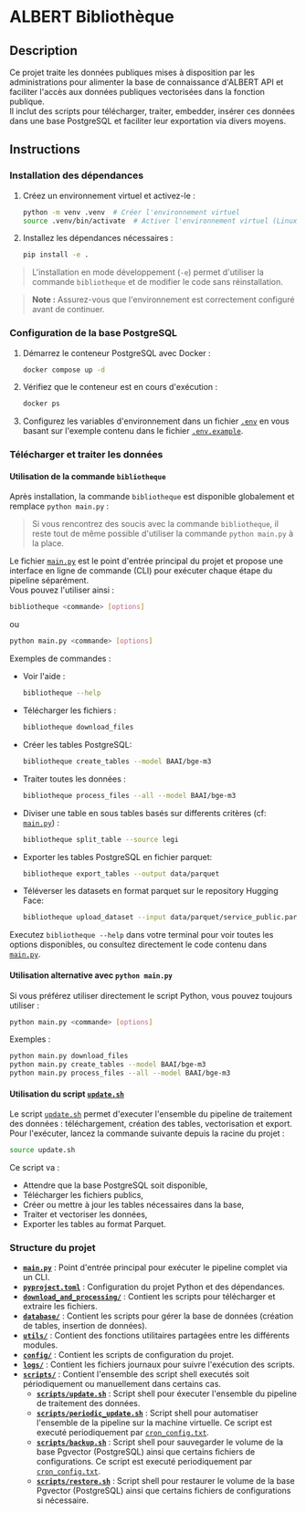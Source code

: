 # ALBERT Bibliothèque

## Description

Ce projet traite les données publiques mises à disposition par les administrations pour alimenter la base de connaissance d'ALBERT API et faciliter l'accès aux données publiques vectorisées dans la fonction publique.  
Il inclut des scripts pour télécharger, traiter, embedder, insérer ces données dans une base PostgreSQL et faciliter leur exportation via divers moyens.

## Instructions

### Installation des dépendances

1. Créez un environnement virtuel et activez-le :
   ```bash
   python -m venv .venv  # Créer l'environnement virtuel
   source .venv/bin/activate  # Activer l'environnement virtuel (Linux/Mac)
   ```

2. Installez les dépendances nécessaires :
   ```bash
   pip install -e .
   ```

> L'installation en mode développement (`-e`) permet d'utiliser la commande `bibliotheque` et de modifier le code sans réinstallation.

> **Note :** Assurez-vous que l'environnement est correctement configuré avant de continuer.

### Configuration de la base PostgreSQL

1. Démarrez le conteneur PostgreSQL avec Docker :
   ```bash
   docker compose up -d
   ```

2. Vérifiez que le conteneur est en cours d'exécution :
   ```bash
   docker ps
   ```

3. Configurez les variables d'environnement dans un fichier [`.env`](.env) en vous basant sur l'exemple contenu dans le fichier [`.env.example`](.env.example).

### Télécharger et traiter les données

#### Utilisation de la commande `bibliotheque`

Après installation, la commande `bibliotheque` est disponible globalement et remplace `python main.py` :

> Si vous rencontrez des soucis avec la commande `bibliotheque`, il reste tout de même possible d'utiliser la commande `python main.py` à la place.

Le fichier [`main.py`](main.py) est le point d'entrée principal du projet et propose une interface en ligne de commande (CLI) pour exécuter chaque étape du pipeline séparément.  
Vous pouvez l'utiliser ainsi :

```bash
bibliotheque <commande> [options]
```
ou 

```bash
python main.py <commande> [options]
```

Exemples de commandes :
- Voir l'aide :
  ```bash
  bibliotheque --help
  ```
- Télécharger les fichiers :  
  ```bash
  bibliotheque download_files
  ```
- Créer les tables PostgreSQL:  
  ```bash
  bibliotheque create_tables --model BAAI/bge-m3
  ```
- Traiter toutes les données :  
  ```bash
  bibliotheque process_files --all --model BAAI/bge-m3
  ```
- Diviser une table en sous tables basés sur differents critères (cf: [`main.py`](main.py)) :
  ```bash
  bibliotheque split_table --source legi
  ```
- Exporter les tables PostgreSQL en fichier parquet:  
  ```bash
  bibliotheque export_tables --output data/parquet
  ```
- Téléverser les datasets en format parquet sur le repository Hugging Face:
  ```bash
  bibliotheque upload_dataset --input data/parquet/service_public.parquet --dataset-name service-public
  ```


Executez `bibliotheque --help` dans votre terminal pour voir toutes les options disponibles, ou consultez directement le code contenu dans [`main.py`](main.py).


#### Utilisation alternative avec `python main.py`

Si vous préférez utiliser directement le script Python, vous pouvez toujours utiliser :

```bash
python main.py <commande> [options]
```

Exemples :
```bash
python main.py download_files
python main.py create_tables --model BAAI/bge-m3
python main.py process_files --all --model BAAI/bge-m3
```
#### Utilisation du script [`update.sh`](update.sh)

Le script [`update.sh`](update.sh) permet d'executer l'ensemble du pipeline de traitement des données : téléchargement, création des tables, vectorisation et export.  
Pour l'exécuter, lancez la commande suivante depuis la racine du projet :

```bash
source update.sh
```

Ce script va :
- Attendre que la base PostgreSQL soit disponible,
- Télécharger les fichiers publics,
- Créer ou mettre à jour les tables nécessaires dans la base,
- Traiter et vectoriser les données,
- Exporter les tables au format Parquet.

### Structure du projet

- **[`main.py`](main.py)** : Point d'entrée principal pour exécuter le pipeline complet via un CLI.
- **[`pyproject.toml`](pyproject.toml)** : Configuration du projet Python et des dépendances.
- **[`download_and_processing/`](download_and_processing/)** : Contient les scripts pour télécharger et extraire les fichiers.
- **[`database/`](database/)** : Contient les scripts pour gérer la base de données (création de tables, insertion de données).
- **[`utils/`](utils/)** : Contient des fonctions utilitaires partagées entre les différents modules.
- **[`config/`](config/)** : Contient les scripts de configuration du projet.
- **[`logs/`](logs/)** : Contient les fichiers journaux pour suivre l'exécution des scripts.
- **[`scripts/`](scripts/)** : Contient l'ensemble des script shell executés soit périodiquement ou manuellement dans certains cas.
  - **[`scripts/update.sh`](scripts/update.sh)** : Script shell pour éxecuter l'ensemble du pipeline de traitement des données.
  - **[`scripts/periodic_update.sh`](scripts/periodic_update.sh)** : Script shell pour automatiser l'ensemble de la pipeline sur la machine virtuelle. Ce script est executé periodiquement par [`cron_config.txt`](cron_config.txt).
  - **[`scripts/backup.sh`](scripts/backup.sh)** : Script shell pour sauvegarder le volume de la base Pgvector (PostgreSQL) ainsi que certains fichiers de configurations. Ce script est executé periodiquement par [`cron_config.txt`](cron_config.txt).
  - **[`scripts/restore.sh`](scripts/restore.sh)** : Script shell pour restaurer le volume de la base Pgvector (PostgreSQL) ainsi que certains fichiers de configurations si nécessaire.